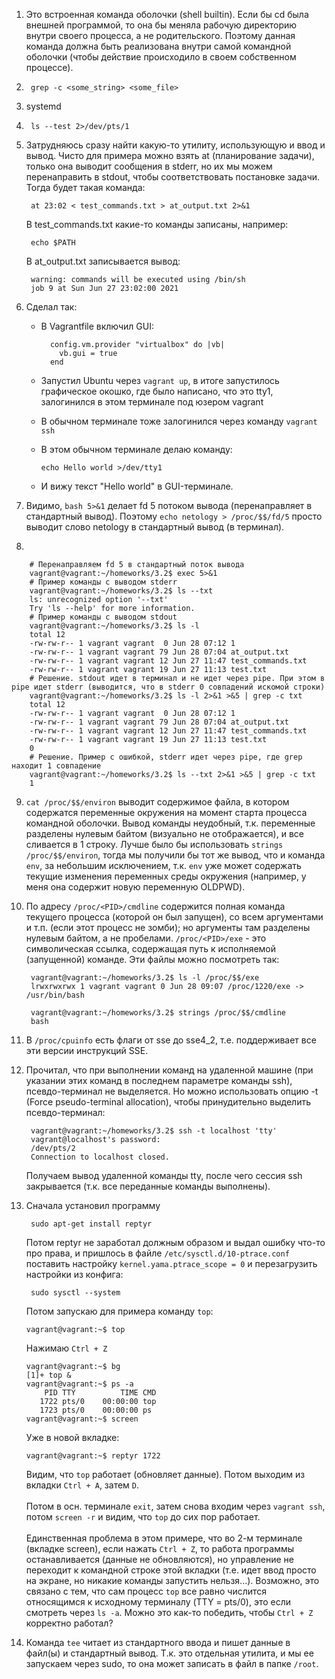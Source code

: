 1. Это встроенная команда оболочки (shell builtin). Если бы cd была внешней программой, то она бы меняла рабочую директорию внутри своего процесса, а не родительского. Поэтому данная команда должна быть реализована внутри самой командной оболочки (чтобы действие происходило в своем собственном процессе).

2.
        grep -c <some_string> <some_file>

3. systemd

4. 
        ls --test 2>/dev/pts/1

5. Затрудняюсь сразу найти какую-то утилиту, использующую и ввод и вывод. Чисто для примера можно взять at (планирование задачи), только она выводит сообщения в stderr, но их мы можем перенаправить в stdout, чтобы соответствовать постановке задачи. Тогда будет такая команда:

        at 23:02 < test_commands.txt > at_output.txt 2>&1

    В test_commands.txt какие-то команды записаны, например:

        echo $PATH

    В at_output.txt записывается вывод:

        warning: commands will be executed using /bin/sh
        job 9 at Sun Jun 27 23:02:00 2021

6. Сделал так:
   - В Vagrantfile включил GUI:
     
           config.vm.provider "virtualbox" do |vb|
             vb.gui = true
           end
   - Запустил Ubuntu через `vagrant up`, в итоге запустилось графическое окошко, где было написано, что это tty1, залогинился в этом терминале под юзером vagrant
   - В обычном терминале тоже залогинился через команду `vagrant ssh`
   - В этом обычном терминале делаю команду:
   
         echo Hello world >/dev/tty1
   
   - И вижу текст "Hello world" в GUI-терминале.
   

7. Видимо, `bash 5>&1` делает fd 5 потоком вывода (перенаправляет в стандартный вывод). Поэтому `echo netology > /proc/$$/fd/5` просто выводит слово netology в стандартный вывод (в терминал).

8. 

        # Перенаправляем fd 5 в стандартный поток вывода
        vagrant@vagrant:~/homeworks/3.2$ exec 5>&1
        # Пример команды с выводом stderr
        vagrant@vagrant:~/homeworks/3.2$ ls --txt
        ls: unrecognized option '--txt'
        Try 'ls --help' for more information.
        # Пример команды с выводом stdout
        vagrant@vagrant:~/homeworks/3.2$ ls -l
        total 12
        -rw-rw-r-- 1 vagrant vagrant  0 Jun 28 07:12 1
        -rw-rw-r-- 1 vagrant vagrant 79 Jun 28 07:04 at_output.txt
        -rw-rw-r-- 1 vagrant vagrant 12 Jun 27 11:47 test_commands.txt
        -rw-rw-r-- 1 vagrant vagrant 19 Jun 27 11:13 test.txt
        # Решение. stdout идет в терминал и не идет через pipe. При этом в pipe идет stderr (выводится, что в stderr 0 совпадений искомой строки)
        vagrant@vagrant:~/homeworks/3.2$ ls -l 2>&1 >&5 | grep -c txt
        total 12
        -rw-rw-r-- 1 vagrant vagrant  0 Jun 28 07:12 1
        -rw-rw-r-- 1 vagrant vagrant 79 Jun 28 07:04 at_output.txt
        -rw-rw-r-- 1 vagrant vagrant 12 Jun 27 11:47 test_commands.txt
        -rw-rw-r-- 1 vagrant vagrant 19 Jun 27 11:13 test.txt
        0
        # Решение. Пример с ошибкой, stderr идет через pipe, где grep находит 1 совпадение
        vagrant@vagrant:~/homeworks/3.2$ ls --txt 2>&1 >&5 | grep -c txt
        1

9. `cat /proc/$$/environ` выводит содержимое файла, в котором содержатся переменные окружения на момент старта процесса командной оболочки. Вывод команды неудобный, т.к. переменные разделены нулевым байтом (визуально не отображается), и все сливается в 1 строку. Лучше было бы использовать `strings /proc/$$/environ`, тогда мы получили бы тот же вывод, что и команда `env`, за небольшим исключением, т.к. `env` уже может содержать текущие изменения переменных среды окружения (например, у меня она содержит новую переменную OLDPWD).


10. По адресу `/proc/<PID>/cmdline` содержится полная команда текущего процесса (которой он был запущен), со всем аргументами и т.п. (если этот процесс не зомби); но аргументы там разделены нулевым байтом, а не пробелами. `/proc/<PID>/exe` - это символическая ссылка, содержащая путь к исполняемой (запущенной) команде. Эти файлы можно посмотреть так:
    
         vagrant@vagrant:~/homeworks/3.2$ ls -l /proc/$$/exe
         lrwxrwxrwx 1 vagrant vagrant 0 Jun 28 09:07 /proc/1220/exe -> /usr/bin/bash
         
         vagrant@vagrant:~/homeworks/3.2$ strings /proc/$$/cmdline
         bash

11. В `/proc/cpuinfo` есть флаги от sse до sse4_2, т.е. поддерживает все эти версии инструкций SSE.

12. Прочитал, что при выполнении команд на удаленной машине (при указании этих команд в последнем параметре команды ssh), псевдо-терминал не выделяется. Но можно использовать опцию -t (Force pseudo-terminal allocation), чтобы принудительно выделить псевдо-терминал:

         vagrant@vagrant:~/homeworks/3.2$ ssh -t localhost 'tty'
         vagrant@localhost's password:
         /dev/pts/2
         Connection to localhost closed.

    Получаем вывод удаленной команды tty, после чего сессия ssh закрывается (т.к. все переданные команды выполнены).


13. Сначала установил программу
    
         sudo apt-get install reptyr

    Потом reptyr не заработал должным образом и выдал ошибку что-то про права, и пришлось в файле `/etc/sysctl.d/10-ptrace.conf` поставить настройку `kernel.yama.ptrace_scope = 0` и перезагрузить настройки из конфига:

         sudo sysctl --system

    Потом запускаю для примера команду `top`:

        vagrant@vagrant:~$ top
    
    Нажимаю `Ctrl + Z`

        vagrant@vagrant:~$ bg
        [1]+ top &
        vagrant@vagrant:~$ ps -a
            PID TTY          TIME CMD
           1722 pts/0    00:00:00 top
           1723 pts/0    00:00:00 ps
        vagrant@vagrant:~$ screen
    
    Уже в новой вкладке:

        vagrant@vagrant:~$ reptyr 1722

    Видим, что `top` работает (обновляет данные). Потом выходим из вкладки `Ctrl + A`, затем `D`.
    <br><br>
    Потом в осн. терминале `exit`, затем снова входим через `vagrant ssh`, потом `screen -r` и видим, что `top` до сих пор работает.
    <br><br>
    Единственная проблема в этом примере, что во 2-м терминале (вкладке screen), если нажать `Ctrl + Z`, то работа программы останавливается (данные не обновляются), но управление не переходит к командной строке этой вкладки (т.е. идет ввод просто на экране, но никакие команды запустить нельзя...). Возможно, это связано с тем, что сам процесс `top` все равно числится относящимся к исходному терминалу (TTY = pts/0), это если смотреть через `ls -a`. Можно это как-то победить, чтобы `Ctrl + Z` корректно работал?


14. Команда `tee` читает из стандартного ввода и пишет данные в файл(ы) и стандартный вывод. Т.к. это отдельная утилита, и мы ее запускаем через sudo, то она может записать в файл в папке `/root`.

